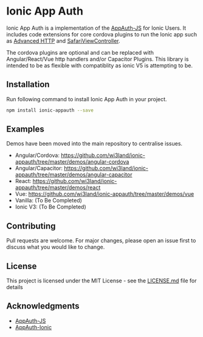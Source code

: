 # Ionic App Auth
Ionic App Auth is a implementation of the [AppAuth-JS](https://github.com/openid/AppAuth-JS) for Ionic Users.
It includes code extensions for core cordova plugins to run the Ionic app such as [Advanced HTTP](https://github.com/silkimen/cordova-plugin-advanced-http) and [SafariViewController](https://github.com/EddyVerbruggen/cordova-plugin-safariviewcontroller).

The cordova plugins are optional and can be replaced with Angular/React/Vue http handlers and/or Capacitor Plugins.
This library is intended to be as flexible with compatiblity as ionic V5 is attempting to be.

## Installation
Run following command to install Ionic App Auth in your project.

```bash
npm install ionic-appauth --save
```

## Examples
Demos have been moved into the main repository to centralise issues.
- Angular/Cordova: https://github.com/wi3land/ionic-appauth/tree/master/demos/angular-cordova<br />
- Angular/Capacitor: https://github.com/wi3land/ionic-appauth/tree/master/demos/angular-capacitor<br />
- React: https://github.com/wi3land/ionic-appauth/tree/master/demos/react<br />
- Vue: https://github.com/wi3land/ionic-appauth/tree/master/demos/vue<br />
- Vanilla: (To Be Completed)
- Ionic V3: (To Be Completed)

## Contributing
Pull requests are welcome. For major changes, please open an issue first to discuss what you would like to change.

## License

This project is licensed under the MIT License - see the [LICENSE.md](LICENSE.md) file for details

## Acknowledgments

* [AppAuth-JS](https://github.com/openid/AppAuth-JS)
* [AppAuth-Ionic](https://github.com/Belicosus/AppAuth-Ionic)
